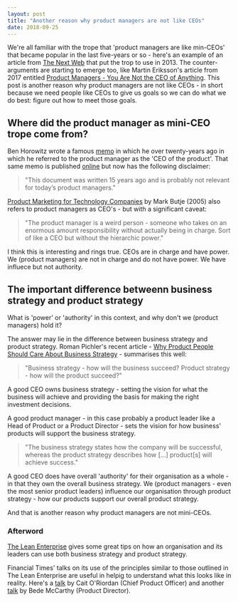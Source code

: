 ```yaml
---
layout: post
title: "Another reason why product managers are not like CEOs"
date: 2018-09-25
---
```


We're all familiar with the trope that 'product managers are like min-CEOs' that became popular in the last five-years or so - here's an example of an article from [The Next Web](https://thenextweb.com/insider/2013/10/12/product-managers-mini-ceos/#.tnw_6JtfU8Bb) that put the trop to use in 2013.
The counter-arguments are starting to emerge too, like Martin Eriksson's article from 2017 entitled [Product Managers - You Are Not the CEO of Anything](https://www.mindtheproduct.com/2017/03/product-managers-not-ceo-anything/).
This post is another reason why product managers are not like CEOs - in short because we need people like CEOs to give us goals so we can do what we do best: figure out how to meet those goals.

## Where did the product manager as mini-CEO trope come from?

Ben Horowitz wrote a famous [memo](https://a16z.com/2012/06/15/good-product-managerbad-product-manager/) in which he over twenty-years ago in which he referred to the product manager as the 'CEO of the product'. That same memo is published [online](https://a16z.com/2012/06/15/good-product-managerbad-product-manager/) but now has the following disclaimer:

> "This document was written 15 years ago and is probably not relevant for today’s product managers."

[Product Marketing for Technology Companies](https://www.amazon.co.uk/Product-Marketing-Technology-Companies-Butje/dp/0750659947/ref=tmm_pap_swatch_0?_encoding=UTF8&qid=&sr=) by Mark Butje (2005) also refers to product managers as CEO's - but with a significant caveat:

> "The product manager is a weird person - someone who takes on an enormous amount responsibility without actually being in charge. Sort of like a CEO but without the hierarchic power."

I think this is interesting and rings true. CEOs are in charge and have power. We (product managers) are not in charge and do not have power. We have influece but not authority.

## The important difference betweenn business strategy and product strategy

What is 'power' or 'authority' in this context, and why don't we (product managers) hold it?

The answer may lie in the difference between business strategy and product strategy. Roman Pichler's recent article - [Why Product People Should Care About Business Strategy](https://www.romanpichler.com/blog/business-strategy-and-product-strategy/) - summarises this well:

> "Business strategy - how will the business succeed?
> Product strategy - how will the product succeed?"

A good CEO owns business strategy - setting the vision for what the business will achieve and providing the basis for making the right investment decisions.

A good product manager - in this case probably a product leader like a Head of Product or a Product Director - sets the vision for how business' products will support the business strategy.

> "The business strategy states how the company will be successful, whereas the product strategy describes how [...] product[s] will achieve success."

A good CEO does have overall 'authority' for their organisation as a whole - in that they own the overall business strategy.
We (product managers - even the most senior product leaders) influence our organisation through product strategy - how our products support our overall product strategy.

And that is another reason why product managers are not mini-CEOs.

### Afterword

[The Lean Enterprise](https://www.amazon.co.uk/lean-enterprise/s?page=1&rh=i%3Aaps%2Ck%3Athe%20lean%20enterprise) gives some great tips on how an organisation and its leaders can use both business strategy and product strategy.

Financial Times' talks on its use of the principles similar to those outlined in The Lean Enterprise are useful in helpig to understand what this looks like in reality. Here's a [talk](https://www.youtube.com/watch?v=DgBDaCuU-nw) by Cait O'Riordan (Chief Product Officer) and another [talk](https://www.mindtheproduct.com/2016/06/building-next-financial-times-faster/) by Bede McCarthy (Product Director).
